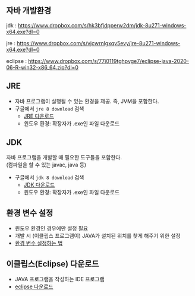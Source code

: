 ## 자바 개발환경

jdk  : https://www.dropbox.com/s/hk3bfjdpperw2dm/jdk-8u271-windows-x64.exe?dl=0

jre : https://www.dropbox.com/s/vjcwrnlgxqv5evy/jre-8u271-windows-x64.exe?dl=0


eclipse : https://www.dropbox.com/s/77i0119tghpvge7/eclipse-java-2020-06-R-win32-x86_64.zip?dl=0


## JRE
- 자바 프로그램이 실행될 수 있는 환경을 제공. 즉, JVM을 포함한다.
- 구글에서 `jre 8 download` 검색
   - [JRE 다운로드](https://www.oracle.com/java/technologies/javase-jre8-downloads.html)
   - 윈도우 환경: 확장자가 .exe인 파일 다운로드

## JDK
자바 프로그램을 개발할 때 필요한 도구들을 포함한다.  
(컴파일을 할 수 있는 javac, java 등)
- 구글에서 `jdk 8 download` 검색
   - [JDK 다운로드](https://www.oracle.com/kr/java/technologies/javase/javase-jdk8-downloads.html)
   - 윈도우 환경: 확장자가 .exe인 파일 다운로드

## 환경 변수 설정
- 윈도우 환경인 경우에만 설정 필요
- 개발 시 (이클립스 프로그램이) JAVA가 설치된 위치를 찾게 해주기 위한 설정
- [환경 변수 설정하는 법](https://marobiana.tistory.com/163)


## 이클립스(Eclipse) 다운로드
- JAVA 프로그램을 작성하는 IDE 프로그램
- [eclipse 다운로드](https://www.eclipse.org/downloads/packages/release/2020-06/r)
